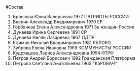 #Состав
1. Бронзова Юлия Валерьевна 1977 ПАТРИОТЫ РОССИИ
2. Веснин Александр Владимирович 1970 ЕР
3. Горбачева Елена Александровна 1971 За женщин России
4. Дунаева Ирина Сергеевна 1991 СР
5. Дунаева Нелли Лазаревна 1967 ЛДПР
6. Ефимов Николай Владимирович 1981 ЯБЛОКО
7. Зуброва Елена Ивановна 1969 КОММУНИСТЫ РОССИИ
8. Кудрявцева Лариса Александровна 1954 КПРФ
9. Петров Андрей Борисович 1992 Гражданская Платформа
10. Петрова Светлана Анатольевна 1963 \"КаРОВАЧ\"
